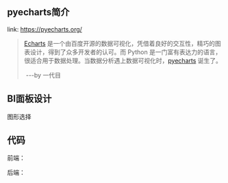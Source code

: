 ## pyecharts简介

link: https://pyecharts.org/

> [Echarts](https://github.com/ecomfe/echarts) 是一个由百度开源的数据可视化，凭借着良好的交互性，精巧的图表设计，得到了众多开发者的认可。而 Python 是一门富有表达力的语言，很适合用于数据处理。当数据分析遇上数据可视化时，[pyecharts](https://github.com/pyecharts/pyecharts) 诞生了。
>
> ​																													---by 一代目



## BI面板设计

图形选择



## 代码



前端：

后端：